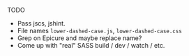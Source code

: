 TODO

* Pass jscs, jshint.
* File names `lower-dashed-case.js`, `lower-dashed-case.css`
* Grep on Epicure and maybe replace name?
* Come up with "real" SASS build / dev / watch / etc.
